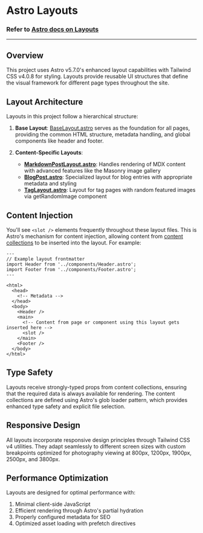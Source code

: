 # Astro Layouts

### Refer to [Astro docs on Layouts](https://docs.astro.build/en/basics/layouts/)

---

## Overview

This project uses Astro v5.7.0's enhanced layout capabilities with Tailwind CSS v4.0.8 for styling. Layouts provide reusable UI structures that define the visual framework for different page types throughout the site.

## Layout Architecture

Layouts in this project follow a hierarchical structure:

1. **Base Layout**: [BaseLayout.astro](layouts/BaseLayout.astro) serves as the foundation for all pages, providing the common HTML structure, metadata handling, and global components like header and footer.

2. **Content-Specific Layouts**:
   - **[MarkdownPostLayout.astro](layouts/MarkdownPostLayout.astro)**: Handles rendering of MDX content with advanced features like the Masonry image gallery
   - **[BlogPost.astro](layouts/BlogPost.astro)**: Specialized layout for blog entries with appropriate metadata and styling
   - **[TagLayout.astro](layouts/TagLayout.astro)**: Layout for tag pages with random featured images via getRandomImage component

## Content Injection

You'll see `<slot />` elements frequently throughout these layout files. This is Astro's mechanism for content injection, allowing content from [content collections](/src/content.config.ts) to be inserted into the layout. For example:

```astro
---
// Example layout frontmatter
import Header from '../components/Header.astro';
import Footer from '../components/Footer.astro';
---

<html>
  <head>
    <!-- Metadata -->
  </head>
  <body>
    <Header />
    <main>
      <!-- Content from page or component using this layout gets inserted here -->
      <slot />
    </main>
    <Footer />
  </body>
</html>
```

## Type Safety

Layouts receive strongly-typed props from content collections, ensuring that the required data is always available for rendering. The content collections are defined using Astro's glob loader pattern, which provides enhanced type safety and explicit file selection.

## Responsive Design

All layouts incorporate responsive design principles through Tailwind CSS v4 utilities. They adapt seamlessly to different screen sizes with custom breakpoints optimized for photography viewing at 800px, 1200px, 1900px, 2500px, and 3800px.

## Performance Optimization

Layouts are designed for optimal performance with:

1. Minimal client-side JavaScript
2. Efficient rendering through Astro's partial hydration
3. Properly configured metadata for SEO
4. Optimized asset loading with prefetch directives
